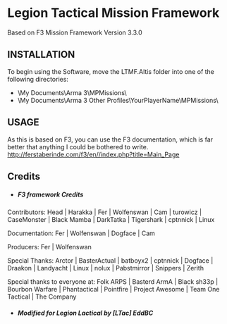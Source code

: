 # Legion Tactical Mission Framework #

Based on F3 Mission Framework Version 3.3.0


## INSTALLATION ##

To begin using the Software, move the LTMF.Altis folder into one of the following directories:

* \My Documents\Arma 3\MPMissions\
* \My Documents\Arma 3 Other Profiles\YourPlayerName\MPMissions\


## USAGE ##

As this is based on F3, you can use the F3 documentation, which is far better that anything I could be bothered to write.
http://ferstaberinde.com/f3/en//index.php?title=Main_Page


## Credits ##

 * ##### F3 framework Credits #####

 Contributors: Head | Harakka | Fer | Wolfenswan | Cam | turowicz | CaseMonster | Black Mamba | DarkTatka | Tigershark | cptnnick | Linux
 
 Documentation: Fer | Wolfenswan | Dogface | Cam
 
 Producers: Fer | Wolfenswan
 
 Special Thanks: Arctor | BasterActual | batboyx2 | cptnnick | Dogface | Draakon | Landyacht | Linux | nolux | Pabstmirror | Snippers | Zerith
 
 Special thanks to everyone at: Folk ARPS | Basterd ArmA | Black sh33p | Bourbon Warfare | Phantactical | Pointfire | Project Awesome | Team One Tactical | The Company
 
 * ##### Modified for Legion Lactical by [LTac] EddBC #####